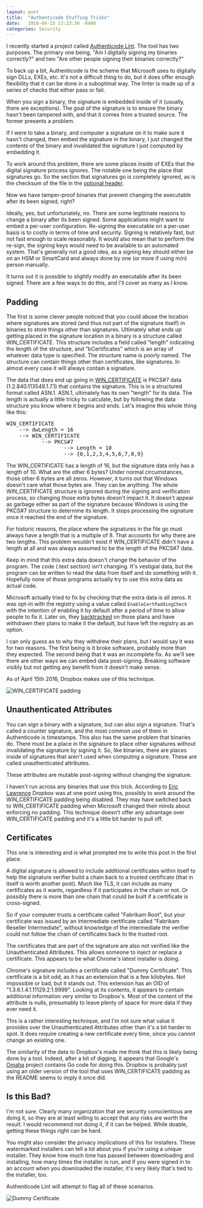 ```yaml
---
layout: post
title:  "Authenticode Stuffing Tricks"
date:   2016-04-15 13:23:30 -0400
categories: Security
---
```


I recently started a project called [Authenticode Lint][1]. The tool has two purposes.
The primary one being, "Am I digitally signing my binaries correctly?" and two
"Are other people signing their binaries correctly?"

To back up a bit, Authenticode is the scheme that Microsoft uses to digitally
sign DLLs, EXEs, etc. It's not a difficult thing to do, but it does offer enough
flexibility that it can be done in a suboptimal way. The linter is made up of a 
series of checks that either pass or fail.

When you sign a binary, the signature is embedded inside of it (usually, there
are exceptions). The goal of the signature is to ensure the binary hasn't been
tampered with, and that it comes from a trusted source. The former presents a
problem.

If I were to take a binary, and computer a signature on it to make sure it
hasn't changed, then embed the signature in the binary, I just changed the
contents of the binary and invalidated the signature I just computed by
embedding it.

To work around this problem, there are some places inside of EXEs that the
digital signature process ignores. The notable one being the place that
signatures go. So the section that signatures go is completely ignored, as is
the checksum of the file in the [optional header][2].

Now we have tamper-proof binaries that prevent changing the executable after
its been signed, right?

Ideally, yes, but unfortunately, no. There are some legitimate reasons to change
a binary after its been signed. Some applications might want to embed a per-user
configuration. Re-signing the executable on a per-user basis is to costly in
terms of time and security. Signing is relatively fast, but not fast enough to
scale reasonably. It would also mean that to perform the re-sign, the signing
keys would need to be available to an automated system. That's generally not a
good idea, as a signing key should either be on an HSM or SmartCard and always
done by one (or more if using m/n) person manually.

It turns out it is possible to slightly modify an executable after its been
signed. There are a few ways to do this, and I'll cover as many as I know.

## Padding

The first is some clever people noticed that you could abuse the location where
signatures are stored (and thus not part of the signature itself) in binaries to
store things other than signatures. Ultimately what ends up getting placed in
the signature location in a binary is a structure called WIN_CERTIFICATE. This
structure includes a field called "length" indicating the length of the
structure, and "bCertificates" which is an array of whatever data type is
specified. The structure name is poorly named. The structure can contain things
other than certificates, like signatures. In almost every case it will always
contain a signature.

The data that does end up going in [WIN_CERTIFICATE][3] is PKCS#7 data
(1.2.840.113549.1.7.1) that contains the signature. This is in a structured
format called ASN.1. ASN.1, ultimately has its own "length" for its data. The
length is actually a little tricky to calculate, but by following the data
structure you know where it begins and ends. Let's imagine this whole thing
like this:

<pre>
WIN_CERTIFICATE
    --> dwLength = 16
    --> WIN_CERTIFICATE
           --> PKCS#7
                  --> Length = 10
                  --> {0,1,2,3,4,5,6,7,8,9}
</pre>

The WIN_CERTIFICATE has a length of 16, but the signature data only has a length
of 10. What are the other 6 bytes? Under normal circumstances, those other 6
bytes are all zeros. However, it turns out that Windows doesn't care what those
bytes are. They can be anything. The whole WIN_CERTIFICATE structure is ignored
during the signing and verification process, so changing those extra bytes
doesn't impact it. It doesn't appear as garbage either as part of the signature
because Windows is using the PKCS#7 structure to determine its length. It stops
processing the signature once it reached the end of the signature.

For historic reasons, the place where the signatures in the file go must always
have a length that is a multiple of 8. That accounts for why there are two
lengths. This problem wouldn't exist if WIN_CERTIFICATE didn't have a length at
all and was always assumed to be the length of the PKCS#7 data.

Keep in mind that this extra data doesn't change the behavior of the program.
The code (.text section) isn't changing. It's vestigial data, but the program
can be written to read the data from itself and do something with it. Hopefully
none of those programs actually try to use this extra data as actual code.

Microsoft actually tried to fix by checking that the extra data is all zeros.
It was opt-in with the registry using a value called <code>EnableCertPaddingCheck</code>
with the intention of enabling it by default after a period of time to allow people
to fix it. Later on, they [backtracked][4] on those plans and have withdrawn their
plans to make it the default, but have left the registry as an option.

I can only guess as to why they withdrew their plans, but I would say it was for
two reasons. The first being is it broke software, probably more than they
expected. The second being that it was an incomplete fix. As we'll see there are
other ways we can embed data post-signing. Breaking software visibly but not
getting any benefit from it doesn't make sense.

As of April 15th 2016, Dropbox makes use of this technique.

![WIN_CERTIFICATE padding][5]

## Unauthenticated Attributes
You can sign a binary with a signature, but can also sign a signature. That's
called a counter signature, and the most common use of them in Authenticode is
timestamps. This also has the same problem that binaries do. There must be a
place in the signature to place other signatures without invalidating the
signature by signing it. So, like binaries, there are places inside of
signatures that aren't used when computing a signature. These are called
unauthenticated attributes.

These attributes are mutable post-signing without changing the signature.

I haven't run across any binaries that use this trick. According to [Eric Lawrence][6]
Dropbox was at one point using this, possibly to work around the WIN_CERTIFICATE
padding being disabled. They may have switched back to WIN_CERTIFICATE padding
when Microsoft changed their minds about enforcing no padding. This technique
doesn't offer any advantage over WIN_CERTIFICATE padding and it's a little bit
harder to pull off.

## Certificates
This one is interesting and is what prompted me to write this post in the first
place.

A digital signature is allowed to include additional certificates within itself
to help the signature verifier build a chain back to a trusted certificate (that
in itself is worth another post). Much like TLS, it can include as many
certificates as it wants, regardless if it participates in the chain or not.
Or possibly there is more than one chain that could be built if a certificate
is cross-signed.

So if your computer trusts a certificate called "Fabrikam Root", but your
certificate was issued by an intermediate certificate called "Fabrikam Reseller
Intermediate", without knowledge of the intermediate the verifier could not
follow the chain of certificates back to the trusted root.

The certificates that are part of the signature are also not verified like the
Unauthenticated Attributes. This allows someone to inject or replace a
certificate. This appears to be what Chrome's latest installer is doing.

Chrome's signature includes a certificate called "Dummy Certificate". This
certificate is a bit odd, as it has an extension that is a few kilobytes. Not
impossible or bad, but it stands out.  This extension has an OID of
"1.3.6.1.4.1.11129.2.1.9999". Looking at its contents, it appears to contain
additional information very similar to Dropbox's. Most of the content of the
attribute is nulls, presumably to leave plenty of space for more data if they
ever need it.

This is a rather interesting technique, and I'm not sure what value it provides
over the Unauthenticated Attributes other than it's a bit harder to spot. It
does require creating a new certificate every time, since you cannot change an
existing one.

The similarity of the data to Dropbox's made me think that this is likely being
done by a tool. Indeed, after a bit of digging, it appears that Google's [Omaha][8]
project contains Go code for doing this. Dropbox is probably just using an older
version of the tool that uses WIN_CERTIFICATE padding as the README seems to
imply it once did.

## Is this Bad?
I'm not sure. Clearly many organization that are security conscientious are
doing it, so they are at least willing to accept that any risks are worth the
result. I would recommend not doing it, if it can be helped. While doable,
getting these things right can be hard.

You might also consider the privacy implications of this for installers. These
watermarked installers can tell a lot about you if you're using a unique
installer. They know how much time has passed between downloading and
installing, how many times the installer is run, and if you were signed in to an
account when you downloaded the installer, it's very likely that's tied to the
installer, too.

Authenticode Lint will attempt to flag all of these scenarios.

![Dummy Certificate][7]

[1]: https://github.com/vcsjones/AuthenticodeLint
[2]: https://msdn.microsoft.com/en-us/library/windows/desktop/ms680339(v=vs.85).aspx
[3]: https://msdn.microsoft.com/en-us/library/windows/desktop/dn582059(v=vs.85).aspx
[4]: https://technet.microsoft.com/library/security/2915720#section1
[5]: /images/db-pad.png
[6]: https://blogs.msdn.microsoft.com/ieinternals/2014/09/04/caveats-for-authenticode-code-signing/
[7]: /images/dummy-cert.png
[8]: https://github.com/google/omaha/tree/master/common/certificate_tag